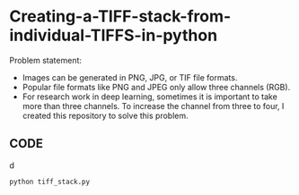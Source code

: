 # Creating-a-TIFF-stack-from-individual-TIFFS-in-python

Problem statement: 
* Images can be generated in PNG, JPG, or TIF file formats.
* Popular file formats like PNG and JPEG only allow three channels (RGB).
* For research work in deep learning, sometimes it is important to take more than three channels. To increase the channel from three to four, I created this repository to solve this problem.


## CODE

d

```python
python tiff_stack.py
```
